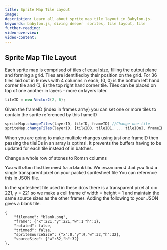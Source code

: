 ```yaml
---
title: Sprite Map Tile Layout
image: 
description: Learn all about sprite map tile layout in Babylon.js.
keywords: babylon.js, diving deeper, sprites, tile layout, tile
further-reading:
video-overview:
video-content:
---
```


## Sprite Map Tile Layout

Each sprite map is comprised of tiles of equal size, filling the output plane and forming a grid. Tiles are identified by their position on the grid. For 36 tiles laid out in 9 rows with 4 columns in each; (0, 0) is the bottom left hand corner tile and (3, 8) the top right hand corner tile. Tiles can be placed on top of one another in layers - more on layers later.

```javascript
tileID = new Vector2(2, 6);
```

Given the frameID (index in frames array) you can set one or more tiles to contain the sprite referenced by this frameID
```javascript
spriteMap.changeTiles(layerID, tileID, frameID) //Change one tile
spriteMap.changeTiles(layerID, [tileID0, tileID1, ... tileIDn], frameID); //Change multiple tiles to sprite at frameID
```

When you are going to make multiple changes using just one frameID then passing the tileIDs in an array is optimal. It prevents the buffers having to be updated for each tile instead of in batches. 

Change a whole row of stones to Roman columns <Playground id="#YCY2IL#20" title="Sprite Map Tile Layout" description="Simple example showing sprite map tile layouts." image=""/>

You will often find the need for a blank tile. We recommend that you find a single transparent pixel on your packed spritesheet file You can reference this in JSON file.  

In the spritesheet file used in these docs there is a transparent pixel at x = 221, y = 221 so we make a cell frame of width = height = 1 and maintain the same source sizes as the other frames. Adding the following to your JSON gives a blank tile.
```
{
	"filename": "blank.png",
	"frame": {"x":221,"y":221,"w":1,"h":1},
	"rotated": false,
	"trimmed": false,
	"spriteSourceSize": {"x":0,"y":0,"w":32,"h":32},
	"sourceSize": {"w":32,"h":32}
},
```
<Playground id="#YCY2IL#21" title="Blank Tile Added to JSON" description="Simple example of adding a blank tile to a JSON file." image=""/>